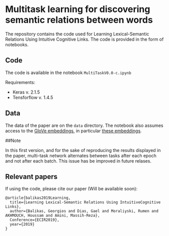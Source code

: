 # Multitask learning for discovering semantic relations between words

The repository contains the code used for Learning Lexical-Semantic Relations Using Intuitive
Cognitive Links. The code is provided in the form of notebooks.

## Code 
The code is available in the notebook `MultiTaskV0.0-c.ipynb`

Requirements: 
- Keras v. 2.1.5
- Tensforflow v. 1.4.5 

## Data
The data of the paper are on the `data` directory. The notebook also assumes access to the [GloVe embeddings](https://nlp.stanford.edu/projects/glove/), in particular [these embeddings](http://nlp.stanford.edu/data/glove.6B.zip).

##Note

In this first version, and for the sake of reproducing the results displayed in the paper, multi-task network alternates between tasks after each epoch and not after each batch. This issue has be improved in future relases.

## Relevant papers
If using the code, please cite our paper (Will be available soon): 
```
@article{balikas2019Learning,
  title={Learning Lexical-Semantic Relations Using IntuitiveCognitive Links},
  author={Balikas, Georgios and Dias, Gael and Moraliyski, Rumen and AKHMOUCH, Houssam and Amini, Massih-Reza},
  Conference={ECIR2019},
  year={2019}
}
```

